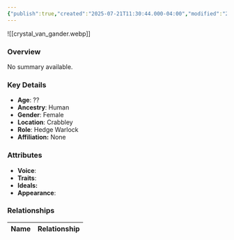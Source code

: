 ```yaml
---
{"publish":true,"created":"2025-07-21T11:30:44.000-04:00","modified":"2025-07-25T11:35:59.000-04:00","published":"2025-07-25T11:35:59.000-04:00","cssclasses":"","Age":"??","Ancestry":"Human","Gender":"Female","Location":["Crabbley"],"Role":["Hedge Warlock"],"Affiliation":["None"],"Appearances":["[[-The High Rollers Campaign-]]"]}
---
```



![[crystal_van_gander.webp]]

### Overview
No summary available.

### Key Details
- **Age**: ??
- **Ancestry**: Human
- **Gender**: Female
- **Location**: Crabbley
- **Role**: Hedge Warlock
- **Affiliation:** None

### Attributes
- **Voice**: 
- **Traits**: 
- **Ideals:** 
- **Appearance**:

### Relationships

| Name  | Relationship |
| ----- | ------------ |
